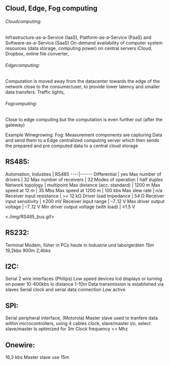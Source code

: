 ## Cloud, Edge, Fog computing
###### Cloudcomputing:
Infrastructure-as-a-Service (IaaS), Platform-as-a-Service (PaaS) and Software-as-a-Service (SaaS)
On-demand availability of computer system resources (data storage, computing power) on central servers
iCloud, Dropbox, online file converter, 
###### Edgecomputing:
Computation is moved away from the datacenter towards the edge of the network close to the consumer/user, to provide lower latency and smaller data transfers.
Traffic lights,
###### Fogcomputing:
Close to edge computing but the computation is even further out (after the gateway)


Example Winegrowing:
Fog: Measurement components are capturing Data and send them to a Edge centralized computing server which then sends the prepared and pre computed data to a central cloud storage


## RS485:
Automation, Industies 
 	| RS485
----|------	
Differential | yes
Max number of drivers | 32
Max number of receivers | 32
Modes of operation | half duplex 
Network topology | multipoint
Max distance (acc. standard) | 1200 m
Max speed at 12 m | 35 Mbs
Max speed at 1200 m	| 100 kbs
Max slew rate | n/a
Receiver input resistance | >= 12 kΩ
Driver load impedance | 54 Ω
Receiver input sensitivity | ±200 mV
Receiver input range | –7..12 V
Max driver output voltage | –7..12 V
Min driver output voltage (with load) | ±1.5 V

<./img/RS485_bus.gif>
 
## RS232:
Terminal Modem, füher in PCs heute in Industrie und laborgeräten
15m 19,2kbs
900m 2,4bks

## I2C:
Serial 2 wire interfaces (Philips)
Low speed devices lcd displays or turning on power
10-400kbs lo distance 1-10m
Data transmission is established via slaves
Serial clock and serial data connection 
Low active

## SPI:
Serial peripheral interface, (Motorola)
Master slave used to tranfere data within microcontrollers, using 4 cables clock, slave/master i/o, select slave/master
Is optimized for 3m
Clock frequency <= Mhz

## Onewire:
16,3 kbs
Master slave use
15m
